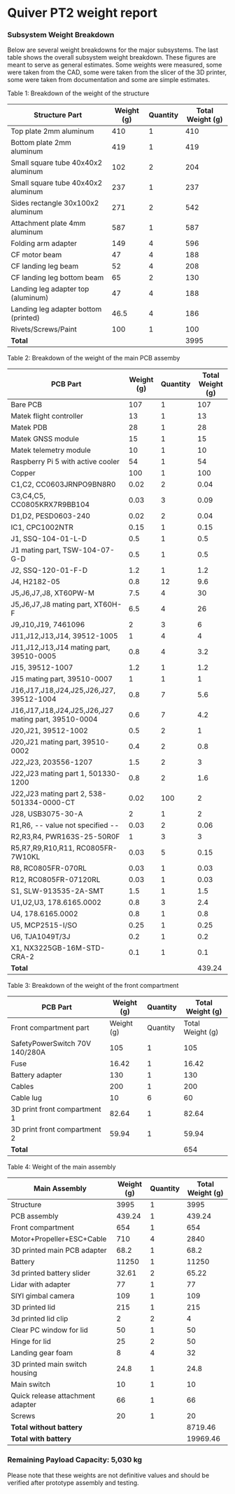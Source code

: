 # Quiver PT2 weight report

### Subsystem Weight Breakdown

Below are several weight breakdowns for the major subsystems. The last table shows the overall subsystem weight breakdown. These figures are meant to serve as general estimates. Some weights were measured, some were taken from the CAD, some were taken from the slicer of the 3D printer, some were taken from documentation and some are simple estimates.

Table 1: Breakdown of the weight of the structure

| Structure Part                       | Weight (g) | Quantity | Total Weight (g) |
| ------------------------------------ | ---------- | -------- | ---------------- |
| Top plate 2mm aluminum               | 410        | 1        | 410              |
| Bottom plate 2mm aluminum            | 419        | 1        | 419              |
| Small square tube 40x40x2 aluminum   | 102        | 2        | 204              |
| Small square tube 40x40x2 aluminum   | 237        | 1        | 237              |
| Sides rectangle 30x100x2 aluminum    | 271        | 2        | 542              |
| Attachment plate 4mm aluminum        | 587        | 1        | 587              |
| Folding arm adapter                  | 149        | 4        | 596              |
| CF motor beam                        | 47         | 4        | 188              |
| CF landing leg beam                  | 52         | 4        | 208              |
| CF landing leg bottom beam           | 65         | 2        | 130              |
| Landing leg adapter top (aluminum)   | 47         | 4        | 188              |
| Landing leg adapter bottom (printed) | 46.5       | 4        | 186              |
| Rivets/Screws/Paint                  | 100        | 1        | 100              |
| **Total**                            |            |          | 3995             |

Table 2: Breakdown of the weight of the main PCB assemby

| PCB Part                                            | Weight (g) | Quantity | Total Weight (g) |
| --------------------------------------------------- | ---------- | -------- | ---------------- |
| Bare PCB                                            | 107        | 1        | 107              |
| Matek flight controller                             | 13         | 1        | 13               |
| Matek PDB                                           | 28         | 1        | 28               |
| Matek GNSS module                                   | 15         | 1        | 15               |
| Matek telemetry module                              | 10         | 1        | 10               |
| Raspberry Pi 5 with active cooler                   | 54         | 1        | 54               |
| Copper                                              | 100        | 1        | 100              |
| C1,C2, CC0603JRNPO9BN8R0                            | 0.02       | 2        | 0.04             |
| C3,C4,C5, CC0805KRX7R9BB104                         | 0.03       | 3        | 0.09             |
| D1,D2, PESD0603-240                                 | 0.02       | 2        | 0.04             |
| IC1, CPC1002NTR                                     | 0.15       | 1        | 0.15             |
| J1, SSQ-104-01-L-D                                  | 0.5        | 1        | 0.5              |
| J1 mating part, TSW-104-07-G-D                      | 0.5        | 1        | 0.5              |
| J2, SSQ-120-01-F-D                                  | 1.2        | 1        | 1.2              |
| J4, H2182-05                                        | 0.8        | 12       | 9.6              |
| J5,J6,J7,J8, XT60PW-M                               | 7.5        | 4        | 30               |
| J5,J6,J7,J8 mating part, XT60H-F                    | 6.5        | 4        | 26               |
| J9,J10,J19, 7461096                                 | 2          | 3        | 6                |
| J11,J12,J13,J14, 39512-1005                         | 1          | 4        | 4                |
| J11,J12,J13,J14 mating part, 39510-0005             | 0.8        | 4        | 3.2              |
| J15, 39512-1007                                     | 1.2        | 1        | 1.2              |
| J15 mating part, 39510-0007                         | 1          | 1        | 1                |
| J16,J17,J18,J24,J25,J26,J27, 39512-1004             | 0.8        | 7        | 5.6              |
| J16,J17,J18,J24,J25,J26,J27 mating part, 39510-0004 | 0.6        | 7        | 4.2              |
| J20,J21, 39512-1002                                 | 0.5        | 2        | 1                |
| J20,J21 mating part, 39510-0002                     | 0.4        | 2        | 0.8              |
| J22,J23, 203556-1207                                | 1.5        | 2        | 3                |
| J22,J23 mating part 1, 501330-1200                  | 0.8        | 2        | 1.6              |
| J22,J23 mating part 2, 538-501334-0000-CT           | 0.02       | 100      | 2                |
| J28, USB3075-30-A                                   | 2          | 1        | 2                |
| R1,R6, -- value not specified --                    | 0.03       | 2        | 0.06             |
| R2,R3,R4, PWR163S-25-50R0F                          | 1          | 3        | 3                |
| R5,R7,R9,R10,R11, RC0805FR-7W10KL                   | 0.03       | 5        | 0.15             |
| R8, RC0805FR-070RL                                  | 0.03       | 1        | 0.03             |
| R12, RC0805FR-07120RL                               | 0.03       | 1        | 0.03             |
| S1, SLW-913535-2A-SMT                               | 1.5        | 1        | 1.5              |
| U1,U2,U3, 178.6165.0002                             | 0.8        | 3        | 2.4              |
| U4, 178.6165.0002                                   | 0.8        | 1        | 0.8              |
| U5, MCP2515-I/SO                                    | 0.25       | 1        | 0.25             |
| U6, TJA1049T/3J                                     | 0.2        | 1        | 0.2              |
| X1, NX3225GB-16M-STD-CRA-2                          | 0.1        | 1        | 0.1              |
| **Total**                                           |            |          | 439.24           |

Table 3: Breakdown of the weight of the front compartment

| PCB Part                       | Weight (g) | Quantity | Total Weight (g) |
| ------------------------------ | ---------- | -------- | ---------------- |
| Front compartment part         | Weight (g) | Quantity | Total Weight (g) |
| SafetyPowerSwitch 70V 140/280A | 105        | 1        | 105              |
| Fuse                           | 16.42      | 1        | 16.42            |
| Battery adapter                | 130        | 1        | 130              |
| Cables                         | 200        | 1        | 200              |
| Cable lug                      | 10         | 6        | 60               |
| 3D print front compartment 1   | 82.64      | 1        | 82.64            |
| 3D print front compartment 2   | 59.94      | 1        | 59.94            |
| **Total**                      |            |          | 654              |

Table 4: Weight of the main assembly

| Main Assembly                    | Weight (g) | Quantity | Total Weight (g) |
| -------------------------------- | ---------- | -------- | ---------------- |
| Structure                        | 3995       | 1        | 3995             |
| PCB assembly                     | 439.24     | 1        | 439.24           |
| Front compartment                | 654        | 1        | 654              |
| Motor+Propeller+ESC+Cable        | 710        | 4        | 2840             |
| 3D printed main PCB adapter      | 68.2       | 1        | 68.2             |
| Battery                          | 11250      | 1        | 11250            |
| 3d printed battery slider        | 32.61      | 2        | 65.22            |
| Lidar with adapter               | 77         | 1        | 77               |
| SIYI gimbal camera               | 109        | 1        | 109              |
| 3D printed lid                   | 215        | 1        | 215              |
| 3d printed lid clip              | 2          | 2        | 4                |
| Clear PC window for lid          | 50         | 1        | 50               |
| Hinge for lid                    | 25         | 2        | 50               |
| Landing gear foam                | 8          | 4        | 32               |
| 3D printed main switch housing   | 24.8       | 1        | 24.8             |
| Main switch                      | 10         | 1        | 10               |
| Quick release attachment adapter | 66         | 1        | 66               |
| Screws                           | 20         | 1        | 20               |
| **Total without battery**         |            |          | 8719.46          |
| **Total with battery**           |            |          | 19969.46         |

### Remaining Payload Capacity: 5,030 kg

Please note that these weights are not definitive values and should be verified after prototype assembly and testing.
